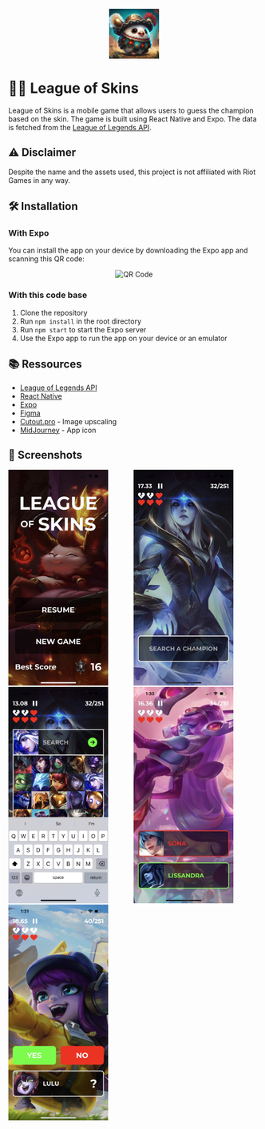 <p align="center">
    <img alt="League of skins icon" src="https://raw.githubusercontent.com/Mael29000/league_of_skins/main/assets/icon.png" height="100">
</p>

# 🧙‍♂️ League of Skins

League of Skins is a mobile game that allows users to guess the champion based on the skin. The game is built using React Native and Expo. The data is fetched from the [League of Legends API](https://developer.riotgames.com/).

## ⚠️ Disclaimer

Despite the name and the assets used, this project is not affiliated with Riot Games in any way.

## 🛠️ Installation

### With Expo

You can install the app on your device by downloading the Expo app and scanning this QR code:

<p align="center">
<img src="https://qr.expo.dev/expo-go?owner=mael29&slug=league_of_skins&releaseChannel=default&host=exp.host"
alt="QR Code" width="400"
/></p>

### With this code base

1. Clone the repository
2. Run `npm install` in the root directory
3. Run `npm start` to start the Expo server
4. Use the Expo app to run the app on your device or an emulator

## 📚 Ressources

-   [League of Legends API](https://developer.riotgames.com/)
-   [React Native](https://reactnative.dev/)
-   [Expo](https://expo.dev/)
-   [Figma](https://www.figma.com/)
-   [Cutout.pro](https://www.cutout.pro/photo-enhancer-sharpener-upscaler) - Image upscaling
-   [MidJourney](https://www.midjourney.com/) - App icon

## 📸 Screenshots

<p align="center">

<img
src="https://raw.githubusercontent.com/Mael29000/league_of_skins/main/screenshots/home_screen.jpeg"
alt="Home Screen" width="200" />&nbsp;&nbsp;&nbsp;&nbsp;&nbsp;&nbsp;&nbsp;&nbsp;&nbsp;&nbsp;&nbsp;&nbsp;
<img
src="https://raw.githubusercontent.com/Mael29000/league_of_skins/main/screenshots/game_1.jpeg"
alt="Game Screen" width="200" />&nbsp;&nbsp;&nbsp;&nbsp;&nbsp;&nbsp;&nbsp;&nbsp;&nbsp;&nbsp;&nbsp;&nbsp;
<img
src="https://raw.githubusercontent.com/Mael29000/league_of_skins/main/screenshots/game_3.png"
alt="Game Screen" width="200" />&nbsp;&nbsp;&nbsp;&nbsp;&nbsp;&nbsp;&nbsp;&nbsp;&nbsp;&nbsp;&nbsp;&nbsp;
<img
src="https://raw.githubusercontent.com/Mael29000/league_of_skins/main/screenshots/game_2.jpeg"
alt="Game Screen" width="200" />&nbsp;&nbsp;&nbsp;&nbsp;&nbsp;&nbsp;&nbsp;&nbsp;&nbsp;&nbsp;&nbsp;&nbsp;
<img
src="https://raw.githubusercontent.com/Mael29000/league_of_skins/main/screenshots/yes_no.png"
alt="Game Screen" width="200" />&nbsp;&nbsp;&nbsp;&nbsp;&nbsp;&nbsp;&nbsp;&nbsp;&nbsp;&nbsp;&nbsp;&nbsp;

</p>
